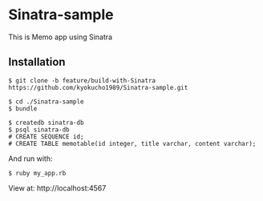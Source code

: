 # Sinatra-sample

This is Memo app using Sinatra

## Installation

```
$ git clone -b feature/build-with-Sinatra https://github.com/kyokucho1989/Sinatra-sample.git
```

```
$ cd ./Sinatra-sample
$ bundle
```


```
$ createdb sinatra-db
$ psql sinatra-db
# CREATE SEQUENCE id;
# CREATE TABLE memotable(id integer, title varchar, content varchar);
```

And run with:

```
$ ruby my_app.rb
```

View at: http://localhost:4567
